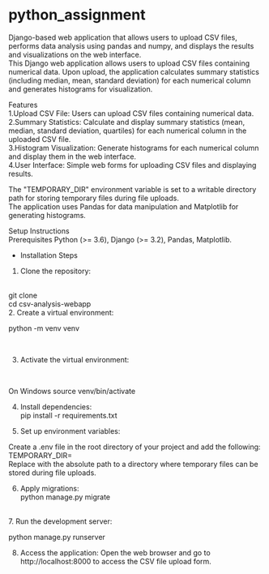 # python_assignment
Django-based web application that allows users to upload CSV files, performs data analysis using pandas and numpy, and displays the results and visualizations on the web interface.<br>
This Django web application allows users to upload CSV files containing numerical data. Upon upload, the application calculates summary statistics (including median, mean, standard deviation) for each numerical column and generates histograms for visualization.<br>

Features<br>
1.Upload CSV File: Users can upload CSV files containing numerical data.<br>
2.Summary Statistics: Calculate and display summary statistics (mean, median, standard deviation, quartiles) for each numerical column in the uploaded CSV file.<br>
3.Histogram Visualization: Generate histograms for each numerical column and display them in the web interface.<br>
4.User Interface: Simple web forms for uploading CSV files and displaying results.<br>

The "TEMPORARY_DIR" environment variable is set to a writable directory path for storing temporary files during file uploads.<br>
The application uses Pandas for data manipulation and Matplotlib for generating histograms.<br>

Setup Instructions<br>
Prerequisites
Python (>= 3.6),
Django (>= 3.2),
Pandas,
Matplotlib.<br>

* Installation Steps

1. Clone the repository:
<br>
git clone <repository-url>

<br>
cd csv-analysis-webapp

<br>
2. Create a virtual environment:
<br>

python -m venv venv

<br>

3. Activate the virtual environment:

<br>

On Windows
source venv/bin/activate
<br>

4. Install dependencies:<br>
pip install -r requirements.txt

5. Set up environment variables:<br>

Create a .env file in the root directory of your project and add the following:<br>
TEMPORARY_DIR=<path-to-temporary-directory><br>
Replace <path-to-temporary-directory> with the absolute path to a directory where temporary files can be stored during file uploads.<br>

6. Apply migrations:<br>
python manage.py migrate

<br>
7. Run the development server:

python manage.py runserver<br>

8. Access the application:
Open the web browser and go to http://localhost:8000 to access the CSV file upload form.
